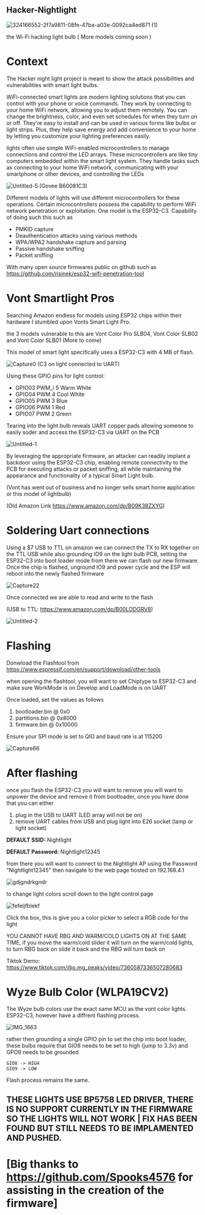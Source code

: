 ## Hacker-Nightlight

![324166552-2f7a9811-08fe-47ba-a03e-0092ca4ed871 (1)](https://github.com/Peaakss/Hacker-Nightlight/assets/115900893/678e1534-e29e-462e-a4bd-22b98f3bd397)

the Wi-Fi hacking light bulb ( More models coming soon )

# Context

The Hacker night light project is meant to show the attack possibilities and vulnerabilities with smart light bulbs.


WiFi-connected smart lights are modern lighting solutions that you can control with your phone or voice commands. They work by connecting to your home WiFi network, allowing you to adjust them remotely. You can change the brightness, color, and even set schedules for when they turn on or off. They're easy to install and can be used in various forms like bulbs or light strips. Plus, they help save energy and add convenience to your home by letting you customize your lighting preferences easily.


lights often use simple WiFi-enabled microcontrollers to manage connections and control the LED arrays. These microcontrollers are like tiny computers embedded within the smart light system. They handle tasks such as connecting to your home WiFi network, communicating with your smartphone or other devices, and controlling the LEDs

![Untitled-5](https://github.com/Peaakss/Hacker-Nightlight/assets/115900893/72595671-05d8-4ed1-a157-279d740cc9cb) (Govee ‎B60081C3)
                                                          



Different models of lights will use different microcontrollers for these operations. Certain microcontrollers possess the capability to perform WiFi network penetration or exploitation.
One model is the ESP32-C3. Capability of doing such this such as 

* PMKID capture
* Deauthentication attacks using various methods
* WPA/WPA2 handshake capture and parsing
* Passive handshake sniffing
* Packet sniffing

With many open source firmwares public on github such as https://github.com/risinek/esp32-wifi-penetration-tool

# Vont Smartlight Pros

Searching Amazon endless for models using ESP32 chips within their hardware I stumbled upon Vonts Smart Light Pro. 

the 3 models vulnerable to this are Vont Color Pro SLB04, Vont Color SLB02 and Vont Color SLB01 (More to come)

This model of smart light specifically uses a ESP32-C3 with 4 MB of flash. 

![Capture0](https://github.com/Peaakss/Hacker-Nightlight/assets/115900893/fb5a3753-264c-4b97-b2f8-340ebefa2709) (C3 on light connected to UART)

Using these GPIO pins for light control: 

* GPIO03    PWM_i 5    Warm White
* GPIO04    PWM 4    Cool White
* GPIO05    PWM 3    Blue
* GPIO06    PWM 1    Red
* GPIO07    PWM 2    Green

Tearing into the light bulb reveals UART copper pads allowing someone to easily soder and access the ESP32-C3 via UART on the PCB


![Untitled-1](https://github.com/Peaakss/Hacker-Nightlight/assets/115900893/e68fed69-ae99-4fa5-ab37-bb71a288bb7b)



By leveraging the appropriate firmware, an attacker can readily implant a backdoor using the ESP32-C3 chip, enabling remote connectivity to the PCB for executing attacks or packet sniffing, all while maintaining the appearance and functionality of a typical Smart Light bulb.



(Vont has went out of business and no longer sells smart home application or this model of lightbulb) 

(Old Amazon Link https://www.amazon.com/dp/B09K38ZXYG)


# Soldering Uart connections

Using a $7 USB to TTL on amazon we can connect the TX to RX together on the TTL USB while also grounding IO9 on the light bulb PCB, setting the ESP32-C3 into boot loader mode from there we can flash our new firmware. Once the chip is flashed, unground IO9 and power cycle and the ESP will reboot into the newly flashed firmware

![Capture22](https://github.com/Peaakss/Hacker-Nightlight/assets/115900893/7d2a8d30-3ea9-43a4-a269-bcbafb421ee9)

Once connected we are able to read and write to the flash 

(USB to TTL: https://www.amazon.com/dp/B00LODGRV8)

![Untitled-2](https://github.com/Peaakss/Hacker-Nightlight/assets/115900893/3faa23ab-5814-478f-b56d-15a533a8d59e)


# Flashing 

Donwload the Flashtool from https://www.espressif.com/en/support/download/other-tools 

when opening the flashtool, you will want to set Chiptype to ESP32-C3 and make sure WorkMode is on Develop and LoadMode is on UART

Once loaded, set the values as follows 

1. bootloader.bin @ 0x0
2. partitions.bin @ 0x8000
3. firmware.bin @ 0x10000

Ensure your SPI mode is set to QIO and baud rate is at 115200

![Capture66](https://github.com/Peaakss/Hacker-Nightlight/assets/115900893/a9f9c861-25b8-4685-a90f-1d4cd26a7d59)


# After flashing

once you flash the ESP32-C3 you will want to remove you will want to unpower the device and remove it from bootloader, once you have done that you can either 

1. plug in the USB to UART (LED array will not be on)
2. remove UART cables from USB and plug light into E26 socket (lamp or light socket)

**DEFAULT SSID:** Nightlight

**DEFAULT Password:** Nightlight12345

from there you will want to connect to the Nightlight AP using the Password "Nightlight12345" then navigate to the web page hosted on 192.168.4.1

![gdjgndrkgndr](https://github.com/Peaakss/Hacker-Nightlight/assets/115900893/28d1392a-6f49-4e97-bf9e-9aef69b9064e)

to change light colors scroll down to the light control page

![fefeljfblekf](https://github.com/Peaakss/Hacker-Nightlight/assets/115900893/4542043f-0afd-4369-8c15-6d5f36757b61)

Click the box, this is give you a color picker to select a RGB code for the light

YOU CANNOT HAVE RBG AND WARM/COLD LIGHTS ON AT THE SAME TIME, if you move the warm/cold slider it will turn on the warm/cold lights, to turn RBG back on slide it back and the RBG will turn back on

Tiktok Demo: https://www.tiktok.com/@o.mg_peaks/video/7360587336507280683

# Wyze Bulb Color (WLPA19CV2) 

The Wyze bulb colors use the exact same MCU as the vont color lights. ESP32-C3, however have a diffrent flashing process.

![IMG_1663](https://github.com/hak5peaks/Hackers-Nightlight/assets/115900893/f475e295-e994-411f-8fcc-7a32f0029c96)

rather then grounding a single GPIO pin to set the chip into boot loader, these bulbs require that GIO8 needs to be set to high (jump to 3.3v) and GPO9 needs to be grounded

```
GIO8 -> HIGH
GIO9 -> LOW
```

Flash process remains the same.

## THESE LIGHTS USE BP5758 LED DRIVER, THERE IS NO SUPPORT CURRENTLY IN THE FIRMWARE SO THE LIGHTS WILL NOT WORK | FIX HAS BEEN FOUND BUT STILL NEEDS TO BE IMPLAMENTED AND PUSHED.

# [Big thanks to https://github.com/Spooks4576 for assisting in the creation of the firmware]
